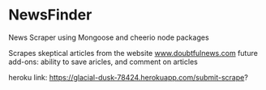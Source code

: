 # NewsFinder
News Scraper using Mongoose and cheerio node packages

Scrapes skeptical articles from the website www.doubtfulnews.com
future add-ons: ability to save aricles, and comment on articles

heroku link: https://glacial-dusk-78424.herokuapp.com/submit-scrape?

